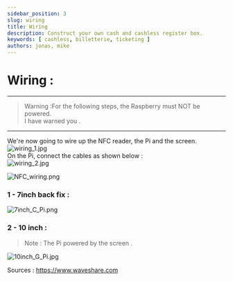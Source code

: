 ```yaml
---
sidebar_position: 3
slug: wiring
title: Wiring
description: Construct your own cash and cashless register box. 
keywords: [ cashless, billetterie, ticketing ]
authors: jonas, mike
---
```


# Wiring : 

----

> Warning :For the following steps, the Raspberry must NOT be powered.  
> I have warned you .

----  
We're now going to wire up the NFC reader, the Pi and the screen.  
![wiring_1.jpg](..%2F..%2F..%2F..%2Fstatic%2Fimg%2Fpi_diy%2Fwiring_1.jpg)  
On the Pi, connect the cables as shown below :  
![wiring_2.jpg](..%2F..%2F..%2F..%2Fstatic%2Fimg%2Fpi_diy%2Fwiring_2.jpg)  

![NFC_wiring.png](..%2F..%2F..%2F..%2Fstatic%2Fimg%2Fpi_diy%2FNFC_wiring.png)

### 1 - 7inch back fix :
![7inch_C_Pi.png](..%2F..%2F..%2F..%2Fstatic%2Fimg%2Fpi_diy%2F7inch_C_Pi.png)  
  
### 2 - 10 inch :  
> Note : The Pi powered by the screen .  
> 
![10inch_G_Pi.jpg](..%2F..%2F..%2F..%2Fstatic%2Fimg%2Fpi_diy%2F10inch_G_Pi.jpg)

Sources : https://www.waveshare.com